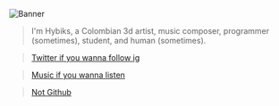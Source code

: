 ![Banner](https://cdn.discordapp.com/attachments/850160961863942174/942176549921247283/the_summit.png)

> I'm Hybiks, a Colombian 3d artist, music composer, programmer (sometimes), student, and human (sometimes).

> [Twitter if you wanna follow ig](https://twitter.com/AniaelLC)

> [Music if you wanna listen](https://open.spotify.com/artist/3ZKuCYr2Xhonqj4mVowWKI)

> [Not Github](https://github.com/Aniael)
